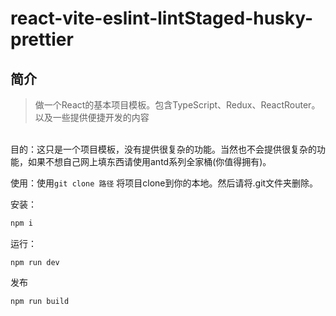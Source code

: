 # react-vite-eslint-lintStaged-husky-prettier

## 简介

> 做一个React的基本项目模板。包含TypeScript、Redux、ReactRouter。以及一些提供便捷开发的内容

<br/>
目的：这只是一个项目模板，没有提供很复杂的功能。当然也不会提供很复杂的功能，如果不想自己网上填东西请使用antd系列全家桶(你值得拥有)。

使用：使用`git clone 路径` 将项目clone到你的本地。然后请将.git文件夹删除。

安装：

```javascript
npm i
```

运行：

```
npm run dev
```

发布

```
npm run build
```
